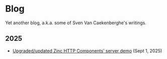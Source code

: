 # Blog

Yet another blog, a.k.a. some of Sven Van Caekenberghe's writings.

## 2025

- [Upgraded/updated Zinc HTTP Components’ server demo](2025-09-01new-zinc-server-demo.md) (Sept 1, 2025)
